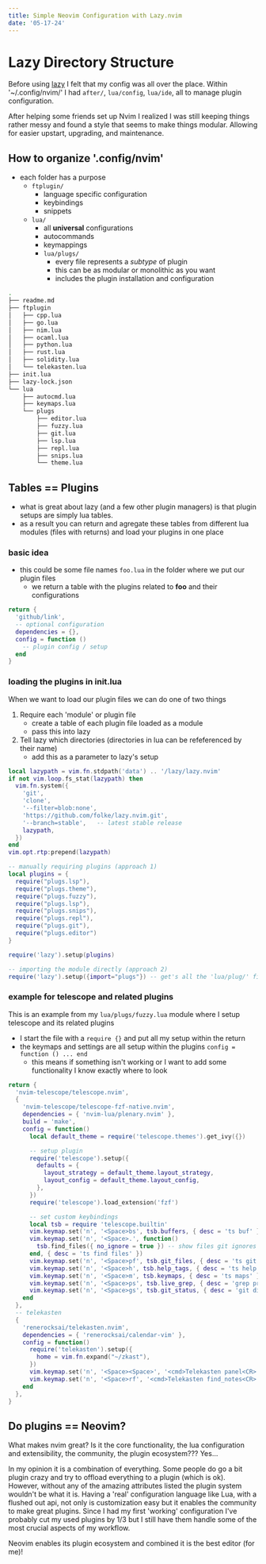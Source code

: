 ```yaml
---
title: Simple Neovim Configuration with Lazy.nvim
date: '05-17-24'
---
```


# Lazy Directory Structure

Before using [lazy](https://github.com/folke/lazy.nvim) I felt that my config was all over the place. Within '~/.config/nvim/' I had `after/`, `lua/config`, `lua/ide`, all to manage plugin configuration.

After helping some friends set up Nvim I realized I was still keeping things rather messy and found a style that seems to make things modular. Allowing for easier upstart, upgrading, and maintenance.

## How to organize '.config/nvim'

- each folder has a purpose
    - `ftplugin/`
        - language specific configuration
        - keybindings
        - snippets
    - `lua/`
        - all **universal** configurations
        - autocommands
        - keymappings
        - `lua/plugs/`
            - every file represents a *subtype* of plugin
            - this can be as modular or monolithic as you want
            - includes the plugin installation and configuration


```sh
.
├── readme.md
├── ftplugin
│   ├── cpp.lua
│   ├── go.lua
│   ├── nim.lua
│   ├── ocaml.lua
│   ├── python.lua
│   ├── rust.lua
│   ├── solidity.lua
│   └── telekasten.lua
├── init.lua
├── lazy-lock.json
└── lua
    ├── autocmd.lua
    ├── keymaps.lua
    └── plugs
        ├── editor.lua
        ├── fuzzy.lua
        ├── git.lua
        ├── lsp.lua
        ├── repl.lua
        ├── snips.lua
        └── theme.lua
```

## Tables == Plugins

- what is great about lazy (and a few other plugin managers) is that plugin setups are simply lua tables.
- as a result you can return and agregate these tables from different lua modules (files with returns) and load your plugins in one place

### basic idea

- this could be some file names `foo.lua` in the folder where we put our plugin files
    - we return a table with the plugins related to **foo** and their configurations

```lua
return {
  'github/link',
  -- optional configuration
  dependencies = {},
  config = function ()
    -- plugin config / setup
  end
}
```

### loading the plugins in init.lua

When we want to load our plugin files we can do one of two things

1. Require each 'module' or plugin file
    - create a table of each plugin file loaded as a module
    - pass this into lazy
2. Tell lazy which directories (directories in lua can be refeferenced by their name)
    - add this as a parameter to lazy's setup

```lua
local lazypath = vim.fn.stdpath('data') .. '/lazy/lazy.nvim'
if not vim.loop.fs_stat(lazypath) then
  vim.fn.system({
    'git',
    'clone',
    '--filter=blob:none',
    'https://github.com/folke/lazy.nvim.git',
    '--branch=stable',   -- latest stable release
    lazypath,
  })
end
vim.opt.rtp:prepend(lazypath)

-- manually requiring plugins (approach 1)
local plugins = {
  require("plugs.lsp"),
  require("plugs.theme"),
  require("plugs.fuzzy"),
  require("plugs.lsp"),
  require("plugs.snips"),
  require("plugs.repl"),
  require("plugs.git"),
  require("plugs.editor")
}

require('lazy').setup(plugins)

-- importing the module directly (approach 2)
require('lazy').setup({import="plugs"}) -- get's all the 'lua/plug/' files
```

### example for telescope and related plugins

This is an example from my `lua/plugs/fuzzy.lua` module where I setup telescope and its related plugins
- I start the file with a `require {}` and put all my setup within the return
- the keymaps and settings are all setup within the plugins `config = function () ... end`
    - this means if something isn't working or I want to add some functionality I know exactly where to look

```lua
return {
  'nvim-telescope/telescope.nvim',
  {
    'nvim-telescope/telescope-fzf-native.nvim',
    dependencies = { 'nvim-lua/plenary.nvim' },
    build = 'make',
    config = function()
      local default_theme = require('telescope.themes').get_ivy({})

      -- setup plugin
      require('telescope').setup({
        defaults = {
          layout_strategy = default_theme.layout_strategy,
          layout_config = default_theme.layout_config,
        },
      })
      require('telescope').load_extension('fzf')

      -- set custom keybindings
      local tsb = require 'telescope.builtin'
      vim.keymap.set('n', '<Space>bs', tsb.buffers, { desc = 'ts buf' })
      vim.keymap.set('n', '<Space>.', function()
        tsb.find_files({ no_ignore = true }) -- show files git ignores
      end, { desc = 'ts find files' })
      vim.keymap.set('n', '<Space>pf', tsb.git_files, { desc = 'ts git files' })
      vim.keymap.set('n', '<Space>h', tsb.help_tags, { desc = 'ts help' })
      vim.keymap.set('n', '<Space>m', tsb.keymaps, { desc = 'ts maps' })
      vim.keymap.set('n', '<Space>ps', tsb.live_grep, { desc = 'grep project' })
      vim.keymap.set('n', '<Space>gs', tsb.git_status, { desc = 'git diff' })
    end
  },
  -- telekasten
  {
    'renerocksai/telekasten.nvim',
    dependencies = { 'renerocksai/calendar-vim' },
    config = function()
      require('telekasten').setup({
        home = vim.fn.expand("~/zkast"),
      })
      vim.keymap.set('n', '<Space><Space>', '<cmd>Telekasten panel<CR>', { desc = 'telekasten panel' })
      vim.keymap.set('n', '<Space>rf', '<cmd>Telekasten find_notes<CR>', { desc = 'telekasten find notes' })
    end
  },
}
```

## Do plugins == Neovim?

What makes nvim great? Is it the core functionality, the lua configuration and extensibility, the community, the plugin ecosystem??? Yes...

In my opinion it is a combination of everything. Some people do go a bit plugin crazy and try to offload everything to a plugin (which is ok). However, without any of the amazing attributes listed the plugin system wouldn't be what it is. Having a 'real' configuration language like Lua, with a flushed out api, not only is customization easy but it enables the community to make great plugins. Since I had my first 'working' configuration I've probably cut my used plugins by 1/3 but I still have them handle some of the most crucial aspects of my workflow.

Neovim enables its plugin ecosystem and combined it is the best editor (for me)!

